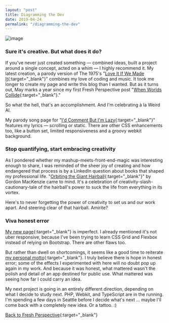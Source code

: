 ```yaml
---
layout: "post"
title: Diagramming the Dev
date: 2019-04-24
permalink: "/diagramming-the-dev"
---
```


![image](https://www.samanthamccallfp18.com/assets/images/mashup_blog.png)

### Sure it's creative. But what does it do?

If you've never just created something &mdash; combined ideas, built a project around a single concept, acted on a whim &mdash; I highly recommend it. My latest creation, a parody version of The 1975's "[Love It If We Made It](https://youtu.be/1Wl1B7DPegc){:target="_blank"}" combines my love of coding and music. It took me longer to create my page and write this blog than I wanted. But as it turns out, May marks a year since my first Fresh Perspective post "[When Worlds Collide](https://www.samanthamccallfp18.com/posts/archive_worlds.html){:target="_blank"}." 

So what the hell, that's an accomplishment. And I'm celebrating à la Weird Al.


My parody song page for "[I'd Comment But I'm Lazy](https://www.samanthamccallfp18.com/posts/mashup.html){:target="_blank"}" features my lyrics &mdash; scrolling or static. There are other CSS enhancements too, like a button set, limited responsiveness and a groovy webkit background. 

### Stop quantifying, start embracing creativity

As I pondered whether my mashup-meets-front-end-magic was interesting enough to share, I was reminded of the sheer joy of creating and how endangered that process is by a LinkedIn question about books that shaped my professional life. "[Orbiting the Giant Hairball](https://icma.org/articles/orbiting-giant-hairball-book-review){:target="_blank"}" by Gordon MacKenzie came to mind. It's a celebration of creativity-slash-cautionary-tale of the hairball's power to suck the life from everything in its vortex. 

Here's to never forgetting the power of creativity to set us and our work apart. And steering clear of that hairball. Amirite?

### Viva honest error

[My new page](https://www.samanthamccallfp18.com/posts/mashup.html){:target="_blank"} is imperfect. I already mentioned it's not uber responsive, because I've been trying to learn CSS Grid and Flexbox instead of relying on Bootstrap. There are other flaws too.

But rather than dwell on shortcomings, it seems like a good time to reiterate [my personal motto](https://medium.com/@samanthaadams.biz/hope-in-honest-error-e173a8e691c8){:target="_blank"}. I truly believe there is hope in honest error; some of the effects I experimented with here will no doubt pop up again in my work. And because it was honest, what mattered wasn't the polish and detail of an app destined for public use. What mattered was seeing how far I could carry an idea.

My next project is going in an entirely different direction, depending on what I decide to study next. PHP, Webkit, and TypeScript are in the running. I'm spending a few days in Seattle before I decide what's next ... maybe I'll come back with a completely new idea. Or a tattoo. :)

[Back to Fresh Perspective](https://www.samanthamccallfp18.com){:target="_blank"}